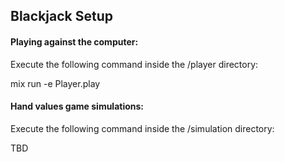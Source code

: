 ## Blackjack Setup


#### Playing against the computer:

Execute the following command inside the /player directory:

  mix run -e Player.play
  

#### Hand values game simulations:

Execute the following command inside the /simulation directory:

TBD